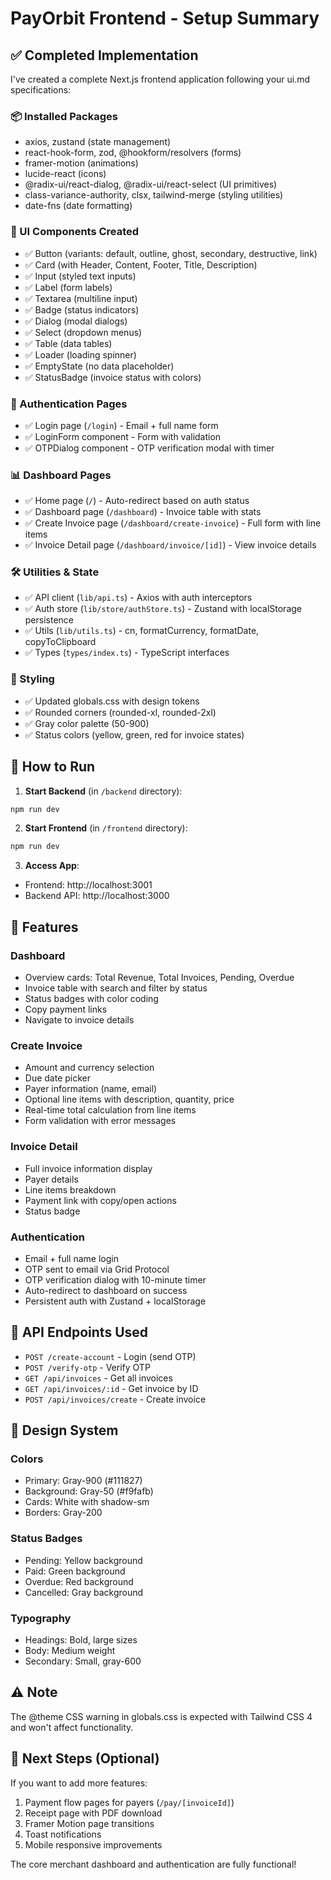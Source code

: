 # PayOrbit Frontend - Setup Summary

## ✅ Completed Implementation

I've created a complete Next.js frontend application following your ui.md specifications:

### 📦 Installed Packages
- axios, zustand (state management)
- react-hook-form, zod, @hookform/resolvers (forms)
- framer-motion (animations)
- lucide-react (icons)
- @radix-ui/react-dialog, @radix-ui/react-select (UI primitives)
- class-variance-authority, clsx, tailwind-merge (styling utilities)
- date-fns (date formatting)

### 🎨 UI Components Created
- ✅ Button (variants: default, outline, ghost, secondary, destructive, link)
- ✅ Card (with Header, Content, Footer, Title, Description)
- ✅ Input (styled text inputs)
- ✅ Label (form labels)
- ✅ Textarea (multiline input)
- ✅ Badge (status indicators)
- ✅ Dialog (modal dialogs)
- ✅ Select (dropdown menus)
- ✅ Table (data tables)
- ✅ Loader (loading spinner)
- ✅ EmptyState (no data placeholder)
- ✅ StatusBadge (invoice status with colors)

### 🔐 Authentication Pages
- ✅ Login page (`/login`) - Email + full name form
- ✅ LoginForm component - Form with validation
- ✅ OTPDialog component - OTP verification modal with timer

### 📊 Dashboard Pages
- ✅ Home page (`/`) - Auto-redirect based on auth status
- ✅ Dashboard page (`/dashboard`) - Invoice table with stats
- ✅ Create Invoice page (`/dashboard/create-invoice`) - Full form with line items
- ✅ Invoice Detail page (`/dashboard/invoice/[id]`) - View invoice details

### 🛠 Utilities & State
- ✅ API client (`lib/api.ts`) - Axios with auth interceptors
- ✅ Auth store (`lib/store/authStore.ts`) - Zustand with localStorage persistence
- ✅ Utils (`lib/utils.ts`) - cn, formatCurrency, formatDate, copyToClipboard
- ✅ Types (`types/index.ts`) - TypeScript interfaces

### 🎨 Styling
- ✅ Updated globals.css with design tokens
- ✅ Rounded corners (rounded-xl, rounded-2xl)
- ✅ Gray color palette (50-900)
- ✅ Status colors (yellow, green, red for invoice states)

## 🚀 How to Run

1. **Start Backend** (in `/backend` directory):
```bash
npm run dev
```

2. **Start Frontend** (in `/frontend` directory):
```bash
npm run dev
```

3. **Access App**:
- Frontend: http://localhost:3001
- Backend API: http://localhost:3000

## 📝 Features

### Dashboard
- Overview cards: Total Revenue, Total Invoices, Pending, Overdue
- Invoice table with search and filter by status
- Status badges with color coding
- Copy payment links
- Navigate to invoice details

### Create Invoice
- Amount and currency selection
- Due date picker
- Payer information (name, email)
- Optional line items with description, quantity, price
- Real-time total calculation from line items
- Form validation with error messages

### Invoice Detail
- Full invoice information display
- Payer details
- Line items breakdown
- Payment link with copy/open actions
- Status badge

### Authentication
- Email + full name login
- OTP sent to email via Grid Protocol
- OTP verification dialog with 10-minute timer
- Auto-redirect to dashboard on success
- Persistent auth with Zustand + localStorage

## 🔌 API Endpoints Used

- `POST /create-account` - Login (send OTP)
- `POST /verify-otp` - Verify OTP
- `GET /api/invoices` - Get all invoices
- `GET /api/invoices/:id` - Get invoice by ID
- `POST /api/invoices/create` - Create invoice

## 📱 Design System

### Colors
- Primary: Gray-900 (#111827)
- Background: Gray-50 (#f9fafb)
- Cards: White with shadow-sm
- Borders: Gray-200

### Status Badges
- Pending: Yellow background
- Paid: Green background
- Overdue: Red background
- Cancelled: Gray background

### Typography
- Headings: Bold, large sizes
- Body: Medium weight
- Secondary: Small, gray-600

## ⚠️ Note

The @theme CSS warning in globals.css is expected with Tailwind CSS 4 and won't affect functionality.

## 🎯 Next Steps (Optional)

If you want to add more features:
1. Payment flow pages for payers (`/pay/[invoiceId]`)
2. Receipt page with PDF download
3. Framer Motion page transitions
4. Toast notifications
5. Mobile responsive improvements

The core merchant dashboard and authentication are fully functional!
